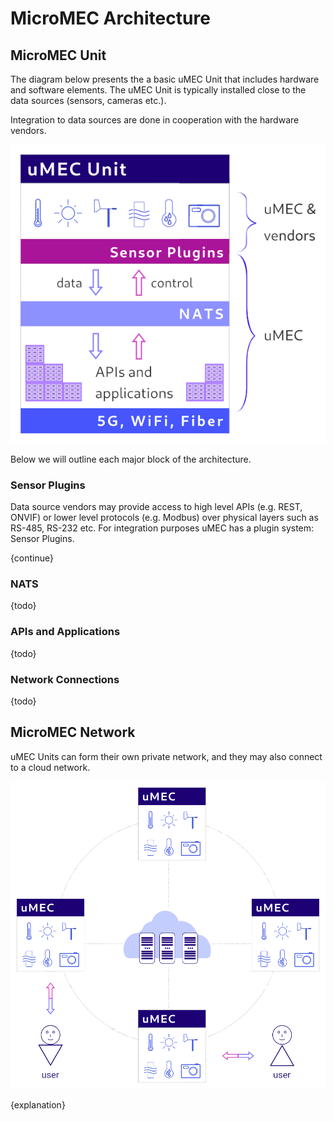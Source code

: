 # MicroMEC Architecture

## MicroMEC Unit

The diagram below presents the a basic uMEC Unit that includes hardware and 
software elements. The uMEC Unit is typically installed close to the data 
sources (sensors, cameras etc.). 

Integration to data sources are done in cooperation with the hardware vendors. 

![uMEC Unit](./umec_unit.png)

Below we will outline each major block of the architecture.

### Sensor Plugins

Data source vendors may provide access to high level APIs (e.g. REST, ONVIF) or 
lower level protocols (e.g. Modbus) over physical layers such as RS-485, RS-232 
etc. For integration purposes uMEC has a plugin system: Sensor Plugins. 

{continue}

### NATS

{todo}

### APIs and Applications

{todo}

### Network Connections

{todo}

## MicroMEC Network

uMEC Units can form their own private network, and they may also connect to a 
cloud network. 

![uMEC Network](./umec_network.png)

{explanation}
